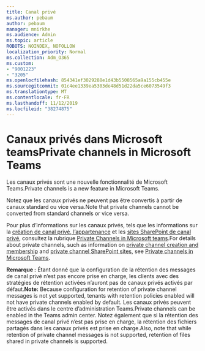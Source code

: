 ```yaml
---
title: Canal privé
ms.author: pebaum
author: pebaum
manager: mnirkhe
ms.audience: Admin
ms.topic: article
ROBOTS: NOINDEX, NOFOLLOW
localization_priority: Normal
ms.collection: Adm_O365
ms.custom:
- "9001223"
- "3205"
ms.openlocfilehash: 854341ef3029288e1d43b5508565a9a155cb455e
ms.sourcegitcommit: 01c4ee1339ea5303de48d51d22da5ce6073549f3
ms.translationtype: MT
ms.contentlocale: fr-FR
ms.lasthandoff: 11/12/2019
ms.locfileid: "38274875"
---
```

# <a name="private-channels-in-microsoft-teams"></a><span data-ttu-id="f3952-102">Canaux privés dans Microsoft teams</span><span class="sxs-lookup"><span data-stu-id="f3952-102">Private channels in Microsoft Teams</span></span>

<span data-ttu-id="f3952-103">Les canaux privés sont une nouvelle fonctionnalité de Microsoft Teams.</span><span class="sxs-lookup"><span data-stu-id="f3952-103">Private channels is a new feature in Microsoft Teams.</span></span> 

<span data-ttu-id="f3952-104">Notez que les canaux privés ne peuvent pas être convertis à partir de canaux standard ou vice versa.</span><span class="sxs-lookup"><span data-stu-id="f3952-104">Note that private channels cannot be converted from standard channels or vice versa.</span></span>

<span data-ttu-id="f3952-105">Pour plus d’informations sur les canaux privés, tels que les informations sur la [création de canal privé, l’appartenance](https://docs.microsoft.com/MicrosoftTeams/private-channels#private-channel-creation-and-membership) et les [sites SharePoint de canal privé](https://docs.microsoft.com/MicrosoftTeams/private-channels#private-channel-sharepoint-sites), consultez la rubrique [Private Channels in Microsoft teams](https://docs.microsoft.com/en-us/MicrosoftTeams/private-channels).</span><span class="sxs-lookup"><span data-stu-id="f3952-105">For details about private channels, such as information on [private channel creation and membership](https://docs.microsoft.com/MicrosoftTeams/private-channels#private-channel-creation-and-membership) and [private channel SharePoint sites](https://docs.microsoft.com/MicrosoftTeams/private-channels#private-channel-sharepoint-sites), see [Private channels in Microsoft Teams](https://docs.microsoft.com/en-us/MicrosoftTeams/private-channels).</span></span> 

<span data-ttu-id="f3952-106">**Remarque :** Étant donné que la configuration de la rétention des messages de canal privé n’est pas encore prise en charge, les clients avec des stratégies de rétention activées n’auront pas de canaux privés activés par défaut.</span><span class="sxs-lookup"><span data-stu-id="f3952-106">**Note:** Because configuration for retention of private channel messages is not yet supported, tenants with retention policies enabled will not have private channels enabled by default.</span></span> <span data-ttu-id="f3952-107">Les canaux privés peuvent être activés dans le centre d’administration Teams.</span><span class="sxs-lookup"><span data-stu-id="f3952-107">Private channels can be enabled in the Teams admin center.</span></span> <span data-ttu-id="f3952-108">Notez également que si la rétention des messages de canal privé n’est pas prise en charge, la rétention des fichiers partagés dans les canaux privés est prise en charge.</span><span class="sxs-lookup"><span data-stu-id="f3952-108">Also, note that while retention of private channel messages is not supported, retention of files shared in private channels is supported.</span></span>